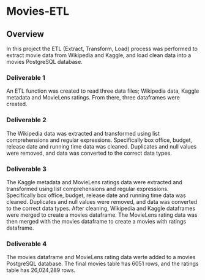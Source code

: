 # Movies-ETL

## Overview 
In this project the ETL (Extract, Transform, Load) process was performed to extract movie data from Wikipedia and Kaggle, and load clean data into a movies PostgreSQL database. 

### Deliverable 1
An ETL function was created to read three data files; Wikipedia data, Kaggle metadata and MovieLens ratings. From there, three dataframes were created.

### Deliverable 2
The Wikipedia data was extracted and transformed using list comprehensions and regular expressions. Specifically box office, budget, release date and running time data was cleaned. Duplicates and null values were removed, and data was converted to the correct data types. 

### Deliverable 3 
The Kaggle metadata and MovieLens ratings data were extracted and transformed using list comprehensions and regular expressions.  Specifically box office, budget, release date and running time data was cleaned. Duplicates and null values were removed, and data was converted to the correct data types. After cleaning, Wikipedia and Kaggle dataframes were merged to create a movies dataframe. The MovieLens rating data was then merged with the movies dataframe to create a movies with ratings dataframe. 

### Deliverable 4 
The movies dataframe and MovieLens rating data werte added to a movies PostgreSQL database. The final movies table has 6051 rows, and the ratings table has 26,024,289 rows. 
